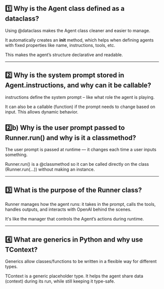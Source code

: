 ## 1️⃣ Why is the Agent class defined as a dataclass?
Using @dataclass makes the Agent class cleaner and easier to manage.

It automatically creates an __init__ method, which helps when defining agents with fixed properties like name, instructions, tools, etc.

This makes the agent’s structure declarative and readable.

---

## 2️⃣ Why is the system prompt stored in Agent.instructions, and why can it be callable?
instructions define the system prompt – like what role the agent is playing.

It can also be a callable (function) if the prompt needs to change based on input. This allows dynamic behavior.

## 2️⃣b) Why is the user prompt passed to Runner.run() and why is it a classmethod?
The user prompt is passed at runtime — it changes each time a user inputs something.

Runner.run() is a @classmethod so it can be called directly on the class (Runner.run(...)) without making an instance.

---

## 3️⃣ What is the purpose of the Runner class?
Runner manages how the agent runs: it takes in the prompt, calls the tools, handles outputs, and interacts with OpenAI behind the scenes.

It's like the manager that controls the Agent’s actions during runtime.

---

## 4️⃣ What are generics in Python and why use TContext?
Generics allow classes/functions to be written in a flexible way for different types.

TContext is a generic placeholder type. It helps the agent share data (context) during its run, while still keeping it type-safe.

